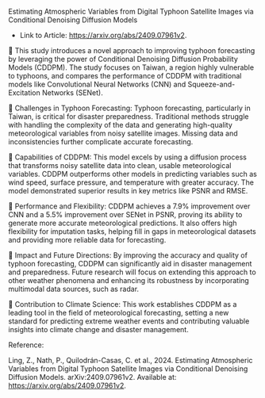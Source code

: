 Estimating Atmospheric Variables from Digital Typhoon Satellite Images via Conditional Denoising Diffusion Models

- Link to Article: https://arxiv.org/abs/2409.07961v2.

📍 This study introduces a novel approach to improving typhoon forecasting by leveraging the power of Conditional Denoising Diffusion Probability Models (CDDPM). The study focuses on Taiwan, a region highly vulnerable to typhoons, and compares the performance of CDDPM with traditional models like Convolutional Neural Networks (CNN) and Squeeze-and-Excitation Networks (SENet).

🔸 Challenges in Typhoon Forecasting: Typhoon forecasting, particularly in Taiwan, is critical for disaster preparedness. Traditional methods struggle with handling the complexity of the data and generating high-quality meteorological variables from noisy satellite images. Missing data and inconsistencies further complicate accurate forecasting.

🔸 Capabilities of CDDPM: This model excels by using a diffusion process that transforms noisy satellite data into clean, usable meteorological variables. CDDPM outperforms other models in predicting variables such as wind speed, surface pressure, and temperature with greater accuracy. The model demonstrated superior results in key metrics like PSNR and RMSE.

🔸 Performance and Flexibility: CDDPM achieves a 7.9% improvement over CNN and a 5.5% improvement over SENet in PSNR, proving its ability to generate more accurate meteorological predictions. It also offers high flexibility for imputation tasks, helping fill in gaps in meteorological datasets and providing more reliable data for forecasting.

🔸 Impact and Future Directions: By improving the accuracy and quality of typhoon forecasting, CDDPM can significantly aid in disaster management and preparedness. Future research will focus on extending this approach to other weather phenomena and enhancing its robustness by incorporating multimodal data sources, such as radar.

🔸 Contribution to Climate Science: This work establishes CDDPM as a leading tool in the field of meteorological forecasting, setting a new standard for predicting extreme weather events and contributing valuable insights into climate change and disaster management.

Reference: 

Ling, Z., Nath, P., Quilodrán-Casas, C. et al., 2024. Estimating Atmospheric Variables from Digital Typhoon Satellite Images via Conditional Denoising Diffusion Models. arXiv:2409.07961v2. Available at: https://arxiv.org/abs/2409.07961v2.